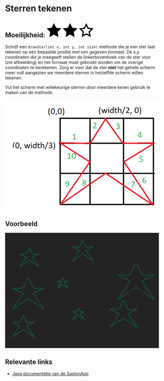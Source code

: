 # Sterren tekenen
## Moeilijkheid: ![Filled](../resources/star-filled.svg) ![Filled](../resources/star-filled.svg) ![Outlined](../resources/star-outlined.svg) 

Schrijf een `drawStar(int x, int y, int size)` methode die je een ster laat tekenen op een bepaalde positie _met een gegeven formaat_. De x,y coordinaten die je meegeeft stellen de linkerbovenhoek van de ster voor (zie afbeelding) en het formaat moet gebruikt worden om de overige coordinaten te berekenen. Zorg er voor dat de ster **niet** het gehele scherm meer vult aangezien we meerdere sterren in hetzelfde scherm willen tekenen.

Vul het scherm met willekeurige sterren door meerdere keren gebruik te maken van de methode.

![Example](star-idea.png) 

## Voorbeeld
![Example](sample_output.png)

## Relevante links
* [Java documentatie van de SaxionApp](https://saxionapp.hboictlab.nl/nl/saxion/app/SaxionApp.html)


